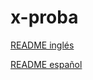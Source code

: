 # x-proba

[README inglés](https://github.com/Rennty/x-proba/blob/master/README.en.md)

[README español](https://github.com/Rennty/x-proba/blob/master/README.es.md)
